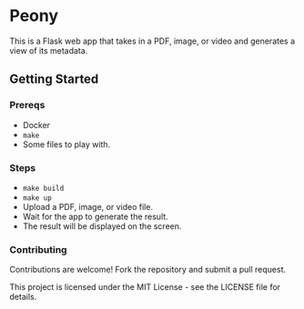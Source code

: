 # Peony

This is a Flask web app that takes in a PDF, image, or video and generates a view of its metadata. 

## Getting Started

### Prereqs

- Docker
- `make`
- Some files to play with.

### Steps

- `make build`
- `make up`
- Upload a PDF, image, or video file.
- Wait for the app to generate the result.
- The result will be displayed on the screen.

### Contributing

Contributions are welcome! Fork the repository and submit a pull request.

This project is licensed under the MIT License - see the LICENSE file for details.